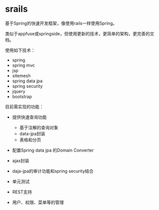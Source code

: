 srails
======

基于Spring的快速开发框架，像使用rails一样使用Spring。

类似于appfuse或springside，但使用更新的技术，更简单的架构，更完善的文档。

使用如下技术：

- spring
- spring mvc
- jsp
- sitemesh
- spring data jpa
- spring security
- jquery
- bootstrap

目前需实现的功能：
- 提供快速查询功能
  - 基于注解的查询对象
  - data-jpa封装
  - 表格和分页

- 配置Spring data jpa 的Domain Converter
- ajax封装
- daja-jpa的审计功能和spring security结合
- 单元测试
- REST支持
- 用户、权限、菜单等的管理
